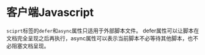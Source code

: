 # 客户端Javascript
`sciprt`标签的`defer`和`async`属性只适用于外部脚本文件。
defer属性可以让脚本在文档完全呈现之后再执行，async属性可以表示当前脚本不必等待其他脚本，也不必阻塞文档呈现。

